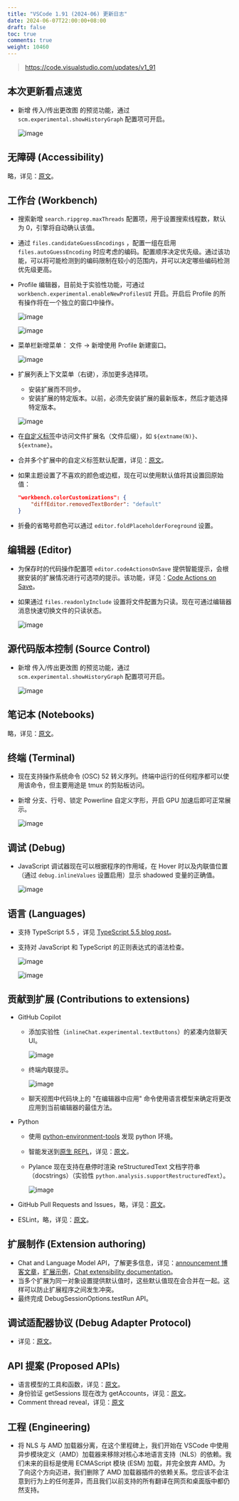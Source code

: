 ```yaml
---
title: "VSCode 1.91 (2024-06) 更新日志"
date: 2024-06-07T22:00:00+08:00
draft: false
toc: true
comments: true
weight: 10460
---
```


> https://code.visualstudio.com/updates/v1_91

## 本次更新看点速览

* 新增 传入/传出更改图 的预览功能，通过 `scm.experimental.showHistoryGraph` 配置项可开启。

    ![image](/image/vscode/incoming-outgoing-changes.png)

## 无障碍 (Accessibility)

略，详见：[原文](https://code.visualstudio.com/updates/v1_91#_accessibility)。

## 工作台 (Workbench)

* 搜索新增 `search.ripgrep.maxThreads` 配置项，用于设置搜索线程数，默认为 0，引擎将自动确认该值。
* 通过 `files.candidateGuessEncodings` ，配置一组在启用 `files.autoGuessEncoding` 时应考虑的编码。配置顺序决定优先级。通过该功能，可以将可能检测到的编码限制在较小的范围内，并可以决定哪些编码检测优先级更高。
* Profile 编辑器，目前处于实验性功能，可通过 `workbench.experimental.enableNewProfilesUI` 开启。开启后 Profile 的所有操作将在一个独立的窗口中操作。

    ![image](/image/vscode/profiles-editor-action.png)

    ![image](/image/vscode/profiles-editor.png)

* 菜单栏新增菜单： 文件 -> 新增使用 Profile 新建窗口。

    ![image](/image/vscode/profile-new-window-actions.png)

* 扩展列表上下文菜单（右键），添加更多选择项。
    * 安装扩展而不同步。
    * 安装扩展的特定版本。以前，必须先安装扩展的最新版本，然后才能选择特定版本。

    ![image](/image/vscode/extension-install-actions.png)

* 在[自定义标签](https://code.visualstudio.com/docs/getstarted/userinterface#_customize-tab-labels)中访问文件扩展名（文件后缀），如 `${extname(N)}`、`${extname}`。
* 合并多个扩展中的自定义标签默认配置，详见：[原文](https://code.visualstudio.com/updates/v1_91#_merge-custom-label-patterns-from-multiple-extensions)。
* 如果主题设置了不喜欢的颜色或边框，现在可以使用默认值将其设置回原始值：

    ```json
    "workbench.colorCustomizations": {
        "diffEditor.removedTextBorder": "default"
    }
    ```

* 折叠的省略号颜色可以通过 `editor.foldPlaceholderForeground` 设置。

## 编辑器 (Editor)

* 为保存时的代码操作配置项 `editor.codeActionsOnSave` 提供智能提示，会根据安装的扩展情况进行可选项的提示。该功能，详见：[Code Actions on Save](https://code.visualstudio.com/docs/typescript/typescript-refactoring#_code-actions-on-save)。
* 如果通过 `files.readonlyInclude` 设置将文件配置为只读。现在可通过编辑器消息快速切换文件的只读状态。

    ![image](/image/vscode/quick-toggle-readonly.png)


## 源代码版本控制 (Source Control)

* 新增 传入/传出更改图 的预览功能，通过 `scm.experimental.showHistoryGraph` 配置项可开启。

    ![image](/image/vscode/incoming-outgoing-changes.png)

## 笔记本 (Notebooks)

略，详见：[原文](https://code.visualstudio.com/updates/v1_91#_notebooks)。

## 终端 (Terminal)

* 现在支持操作系统命令 (OSC) 52 转义序列。终端中运行的任何程序都可以使用该命令，但主要用途是 tmux 的剪贴板访问。
* 新增 分支、行号、锁定 Powerline 自定义字形，开启 GPU 加速后即可正常展示。

    ![image](/image/vscode/terminal-powerline.png)

## 调试 (Debug)

* JavaScript 调试器现在可以根据程序的作用域，在 Hover 时以及内联值位置（通过 `debug.inlineValues` 设置启用）显示 shadowed 变量的正确值。

    ![image](/image/vscode/debug-shadowed.png)

## 语言 (Languages)

* 支持 TypeScript 5.5 ，详见 [TypeScript 5.5 blog post](https://devblogs.microsoft.com/typescript/announcing-typescript-5-5/)。
* 支持对 JavaScript 和 TypeScript 的正则表达式的语法检查。

    ![image](/image/vscode/ts-regexp-invalid-group.png)

    ![image](/image/vscode/ts-new-escape-from-regexp-error.png)

## 贡献到扩展 (Contributions to extensions)

* GitHub Copilot
    * 添加实验性（`inlineChat.experimental.textButtons`）的紧凑内敛聊天 UI。 

        ![image](/image/vscode/inline-chat.png)

    * 终端内联提示。

        ![image](/image/vscode/copilot-terminal-hint.png)

    * 聊天视图中代码块上的 "在编辑器中应用" 命令使用语言模型来确定将更改应用到当前编辑器的最佳方法。

* Python
    * 使用 [python-environment-tools](https://github.com/microsoft/python-environment-tools) 发现 python 环境。
    * 智能发送到[原生 REPL](https://devblogs.microsoft.com/python/python-in-visual-studio-code-june-2024-release/#vs-code-native-repl-for-python-with-intellisense-and-syntax-highlighting)，详见：[原文](https://code.visualstudio.com/updates/v1_91#_smart-send-in-native-repl)。
    * Pylance 现在支持在悬停时渲染 reStructuredText 文档字符串（docstrings）（实验性 `python.analysis.supportRestructuredText`）。

        ![image](/image/vscode/pylance-restructuredtext.png)

* GitHub Pull Requests and Issues，略，详见：[原文](https://code.visualstudio.com/updates/v1_91#_github-pull-requests-and-issues)。

* ESLint，略，详见：[原文](https://code.visualstudio.com/updates/v1_91#_eslint)。

## 扩展制作 (Extension authoring)

* Chat and Language Model API，了解更多信息，详见：[announcement 博客文章](https://code.visualstudio.com/blogs/2024/06/24/extensions-are-all-you-need)，[扩展示例](https://github.com/microsoft/vscode-extension-samples/tree/main/chat-sample)，[Chat extensibility documentation](https://code.visualstudio.com/api/extension-guides/chat)。
* 当多个扩展为同一对象设置提供默认值时，这些默认值现在会合并在一起。这样可以防止扩展程序之间发生冲突。
* 最终完成 DebugSessionOptions.testRun API。

## 调试适配器协议 (Debug Adapter Protocol)

* 详见：[原文](https://code.visualstudio.com/updates/v1_91#_debug-adapter-protocol)。

## API 提案 (Proposed APIs)

* 语言模型的工具和函数，详见：[原文](https://code.visualstudio.com/updates/v1_91#_tools-and-functions-for-language-models)。
* 身份验证 getSessions 现在改为 getAccounts，详见：[原文](https://code.visualstudio.com/updates/v1_91#_authentication-getsessions-is-now-getaccounts)。
* Comment thread reveal，详见：[原文](https://code.visualstudio.com/updates/v1_91#_comment-thread-reveal)

## 工程 (Engineering)

* 将 NLS 与 AMD 加载器分离，在这个里程碑上，我们开始在 VSCode 中使用异步模块定义（AMD）加载器来移除对核心本地语言支持（NLS）的依赖。我们未来的目标是使用 ECMAScript 模块 (ESM) 加载，并完全放弃 AMD。为了向这个方向迈进，我们删除了 AMD 加载器插件的依赖关系。您应该不会注意到行为上的任何差异，而且我们以前支持的所有翻译在网页和桌面版中都仍然支持。
